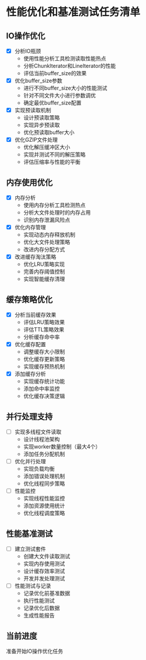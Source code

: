﻿# 性能优化和基准测试任务清单

## IO操作优化
- [x] 分析IO瓶颈
  - 使用性能分析工具检测读取性能热点
  - 分析ChunkIterator和LineIterator的性能
  - 评估当前buffer_size的效果
- [x] 优化buffer_size参数
  - 进行不同buffer_size大小的性能测试
  - 针对不同文件大小进行参数调优
  - 确定最优buffer_size配置
- [x] 实现预读取机制
  - 设计预读取策略
  - 实现异步预读取
  - 优化预读取buffer大小
- [x] 优化GZIP文件处理
  - 优化解压缓冲区大小
  - 实现并测试不同的解压策略
  - 评估压缩率与性能的平衡

## 内存使用优化
- [x] 内存分析
  - 使用内存分析工具检测热点
  - 分析大文件处理时的内存占用
  - 识别内存泄漏风险点
- [x] 优化内存管理
  - 实现动态内存释放机制
  - 优化大文件处理策略
  - 改进内存分配方式
- [x] 改进缓存淘汰策略
  - 优化LRU策略实现
  - 完善内存阈值控制
  - 实现智能缓存清理

## 缓存策略优化
- [x] 分析当前缓存效果
  - 评估LRU策略效果
  - 评估TTL策略效果
  - 分析缓存命中率
- [x] 优化缓存配置
  - 调整缓存大小限制
  - 优化缓存更新策略
  - 实现缓存预热机制
- [x] 添加缓存分析
  - 实现缓存统计功能
  - 添加命中率监控
  - 优化缓存决策逻辑

## 并行处理支持
- [ ] 实现多线程文件读取
  - 设计线程池架构
  - 实现worker数量控制（最大4个）
  - 添加任务分配机制
- [ ] 优化并行处理
  - 实现负载均衡
  - 添加错误处理机制
  - 优化线程同步策略
- [ ] 性能监控
  - 实现线程性能监控
  - 添加资源使用统计
  - 优化线程调度策略

## 性能基准测试
- [ ] 建立测试套件
  - 创建大文件读取测试
  - 实现内存使用测试
  - 设计缓存效率测试
  - 开发并发处理测试
- [ ] 性能测试与记录
  - 记录优化前基准数据
  - 执行性能测试
  - 记录优化后数据
  - 生成性能报告

## 当前进度
准备开始IO操作优化任务